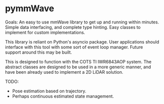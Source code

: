 # pymmWave
Goals:
An easy to use mmWave library to get up and running within minutes.
Simple data interfacing, and complete type hinting.
Easy classes to implement for custom implementations.

This library is reliant on Python's asyncio package. User applications should interface with this tool with some sort of event loop manager.
Future support around this may be built.

This is designed to function with the COTS TI IWR6843AOP system. The abstract classes are designed to be used in a more generic manner, and have been already used to implement a 2D LiDAR solution.

TODO:
 - Pose estimation based on trajectory.
 - Perhaps continuous estimated state management.
